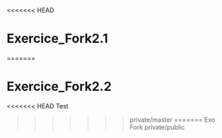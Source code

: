 <<<<<<< HEAD
# Exercice_Fork2.1
=======
# Exercice_Fork2.2
<<<<<<< HEAD
Test
>>>>>>> private/master
=======
Exo Fork
>>>>>>> private/public

